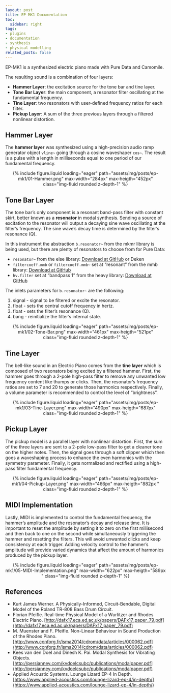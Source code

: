 ```yaml
---
layout: post
title: EP-MK1 Documentation
toc:
  sidebar: right
tags:
- plugins
- documentation
- synthesis
- physical modelling
related_posts: false
---
```


EP-MK1 is a synthesized electric piano made with Pure Data and Camomile.

The resulting sound is a combination of four layers:

- **Hammer Layer**: the excitation source for the tone bar and tine layer.
- **Tone Bar Layer**: the main component, a resonator filter oscillating at the fundamental frequency.
- **Tine Layer**: two resonators with user-defined frequency ratios for each filter.
- **Pickup Layer**: A sum of the three previous layers through a filtered nonlinear distortion.

## Hammer Layer

The **hammer layer** was synthesized using a high-precision audio ramp generator object `vline~` going through a cosine waveshaper `cos~`. The result is a pulse with a length in milliseconds equal to one period of our fundamental frequency.

<div class="row" style="text-align: center;">
    <div class="col-sm mt-3 mt-md-0">
        {% include figure.liquid loading="eager" path="assets/img/posts/ep-mk1/01-Hammer.png" max-width="284px" max-heigth="452px" class="img-fluid rounded z-depth-1" %}
    </div>
</div>

## Tone Bar Layer

The tone bar’s only component is a resonant band-pass filter with constant skirt, better known as a **resonator** in modal synthesis. Sending a source of excitation to the resonator will output a decaying sine wave oscillating at the filter’s frequency. The sine wave’s  decay time is determined by the filter’s resonance (Q).

In this instrument the abstraction `b.resonator~` from the mkmr library is being used, but there are plenty of resonators to choose from for Pure Data:

- `resonator~` from the else library: [Download at GitHub](https://github.com/porres/pd-else/releases) or Deken
- `filtercoeff.mmb` or `filtercoeff.mmb~` set at “resonant” from the mmb library: [Download at GitHub](https://github.com/dotmmb/mmb)
- `hv.filter` set at “bandpass 1” from the heavy library: [Download at GitHub](https://github.com/enzienaudio/heavylib)

The inlets parameters for `b.resonator~` are the following:

1. signal - signal to be filtered or excite the resonator.
2. float - sets the central cutoff frequency in hertz.
3. float - sets the filter’s resonance (Q).
4. bang - reinitialize the filter’s internal state.

<div class="row" style="text-align: center;">
    <div class="col-sm mt-3 mt-md-0">
        {% include figure.liquid loading="eager" path="assets/img/posts/ep-mk1/02-Tone-Bar.png" max-width="461px" max-heigth="521px" class="img-fluid rounded z-depth-1" %}
    </div>
</div>

## Tine Layer

The bell-like sound in an Electric Piano comes from the **tine layer** which is composed of two resonators being excited by a filtered hammer. First, the hammer goes through a 2-pole high-pass filter to remove any unwanted low frequency content like thumps or clicks. Then, the resonator’s frequency ratios are set to 7 and 20 to generate those harmonics respectively. Finally, a volume parameter is recommended to control the level of “brightness”.

<div class="row" style="text-align: center;">
    <div class="col-sm mt-3 mt-md-0">
        {% include figure.liquid loading="eager" path="assets/img/posts/ep-mk1/03-Tine-Layer.png" max-width="490px" max-heigth="687px" class="img-fluid rounded z-depth-1" %}
    </div>
</div>

## Pickup Layer

The pickup model is a parallel layer with nonlinear distortion. First, the sum of the three layers are sent to a 2-pole low-pass filter to get a cleaner tone on the higher notes. Then, the signal goes through a soft clipper which then goes a waveshaping process to enhance the even harmonics with the symmetry parameter. Finally, it gets normalized and rectified using a high-pass filter fundamental frequency.

<div class="row" style="text-align: center;">
    <div class="col-sm mt-3 mt-md-0">
        {% include figure.liquid loading="eager" path="assets/img/posts/ep-mk1/04-Pickup-Layer.png" max-width="466px" max-heigth="882px " class="img-fluid rounded z-depth-1" %}
    </div>
</div>

## MIDI Implementation

Lastly, MIDI is implemented to control the fundamental frequency, the hammer’s amplitude and the resonator’s decay and release time. It is important to reset the amplitude by setting it to zero on the first millisecond and then back to one on the second while simultaneously triggering the hammer and resetting the filters. This will avoid unwanted clicks and keep consistency at each trigger. Adding velocity control to the hammer’s amplitude will provide varied dynamics that affect the amount of harmonics produced by the pickup layer.

<div class="row" style="text-align: center;">
    <div class="col-sm mt-3 mt-md-0">
        {% include figure.liquid loading="eager" path="assets/img/posts/ep-mk1/05-MIDI-Implementation.png" max-width="622px" max-heigth="589px " class="img-fluid rounded z-depth-1" %}
    </div>
</div>

## References

- Kurt James Werner. A Physically-Informed, Circuit-Bendable, Digital Model of the Roland TR-808 Bass Drum Circuit.
- Florian Pfeifle. Real-time Physical Model of a Wurlitzer and Rhodes Electric Piano.
[http://dafx17.eca.ed.ac.uk/papers/DAFx17_paper_79.pdf](http://dafx17.eca.ed.ac.uk/papers/DAFx17_paper_79.pdf)
- M. Muenster and F. Pfeifle. Non-Linear Behaviour in Sound Production of the Rhodes Piano.
[http://www.conforg.fr/isma2014/cdrom/data/articles/000062.pdf](http://www.conforg.fr/isma2014/cdrom/data/articles/000062.pdf)
- Kees van den Doel and Dinesh K. Pai. Modal Synthesis for Vibrating Objects.
[http://persianney.com/kvdoelcsubc/publications/modalpaper.pdf](http://persianney.com/kvdoelcsubc/publications/modalpaper.pdf)
- Applied Acoustic Systems. Lounge Lizard EP-4 In Depth.
[https://www.applied-acoustics.com/lounge-lizard-ep-4/in-depth/](https://www.applied-acoustics.com/lounge-lizard-ep-4/in-depth/)
